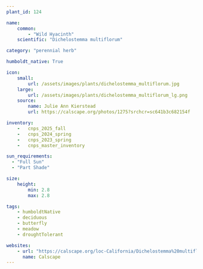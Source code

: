 ```yaml
---
plant_id: 124

name: 
    common: 
        - "Wild Hyacinth" 
    scientific: "Dichelostemma multiflorum"  

category: "perennial herb"

humboldt_native: True

icon: 
    small: 
        url: /assets/images/plants/dichelostemma_multiflorum.jpg
    large: 
        url: /assets/images/plants/dichelostemma_multiflorum_lg.png
    source: 
        name: Julie Ann Kierstead 
        url: https://calscape.org/photos/1275?srchcr=sc641b3c682154f

inventory: 
    -   cnps_2025_fall
    -   cnps_2024_spring
    -   cnps_2023_spring
    -   cnps_master_inventory

sun_requirements:
  - "Full Sun"
  - "Part Shade"

size:
    height: 
        min: 2.8
        max: 2.8

tags: 
    - humboldtNative
    - deciduous
    - butterfly
    - meadow
    - droughtTolerant

websites:
    - url: "https://calscape.org/loc-California/Dichelostemma%20multiflorum(%20)"
      name: Calscape
---
```



